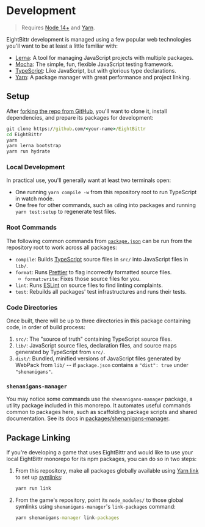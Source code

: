 # Development

> Requires [Node 14+](https://nodejs.org) and [Yarn](https://yarnpkg.com).

EightBittr development is managed using a few popular web technologies you'll want to be at least a little familiar with:

-   [Lerna](https://lerna.js.org): A tool for managing JavaScript projects with multiple packages.
-   [Mocha](https://mochajs.org): The simple, fun, flexible JavaScript testing framework.
-   [TypeScript](https://typescriptlang.org): Like JavaScript, but with glorious type declarations.
-   [Yarn](https://yarnpkg.com): A package manager with great performance and project linking.

## Setup

After [forking the repo from GitHub](https://help.github.com/articles/fork-a-repo), you'll want to clone it, install dependencies, and prepare its packages for development:

```cmd
git clone https://github.com/<your-name>/EightBittr
cd EightBittr
yarn
yarn lerna bootstrap
yarn run hydrate
```

### Local Development

In practical use, you'll generally want at least two terminals open:

-   One running `yarn compile -w` from this repository root to run TypeScript in watch mode.
-   One free for other commands, such as `cd`ing into packages and running `yarn test:setup` to regenerate test files.

### Root Commands

The following common commands from [`package.json`](../package.json) can be run from the repository root to work across all packages:

-   `compile`: Builds [TypeScript](https://typescriptlang.org) source files in `src/` into JavaScript files in `lib/`.
-   `format`: Runs [Prettier](https://prettier.io) to flag incorrectly formatted source files.
    -   `format:write`: Fixes those source files for you.
-   `lint`: Runs [ESLint](https://eslint.org) on source files to find linting complaints.
-   `test`: Rebuilds all packages' test infrastructures and runs their tests.

### Code Directories

Once built, there will be up to three directories in this package containing code, in order of build process:

1.  `src/`: The "source of truth" containing TypeScript source files.
2.  `lib/`: JavaScript source files, declaration files, and source maps generated by TypeScript from `src/`.
3.  `dist/`: Bundled, minified versions of JavaScript files generated by WebPack from `lib/` -- if `package.json` contains a `"dist": true` under `"shenanigans"`.

### `shenanigans-manager`

You may notice some commands use the `shenanigans-manager` package, a utility package included in this monorepo.
It automates useful commands common to packages here, such as scaffolding package scripts and shared documentation.
See its docs in [packages/shenanigans-manager](../packages/shenanigans-manager/README.md).

## Package Linking

If you're developing a game that uses EightBittr and would like to use your local EightBittr monorepo for its npm packages, you can do so in two steps:

1. From this repository, make all packages globally available using [Yarn link](https://classic.yarnpkg.com/en/docs/cli/link) to set up [symlinks](https://en.wikipedia.org/wiki/Symbolic_link):

    ```cmd
    yarn run link
    ```

2. From the game's repository, point its `node_modules/` to those global symlinks using `shenanigans-manager`'s `link-packages` command:

    ```cmd
    yarn shenanigans-manager link-packages
    ```
